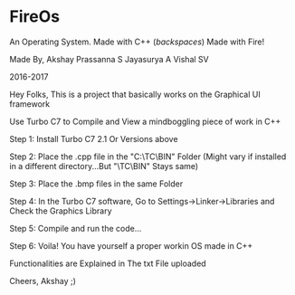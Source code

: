 # FireOs
An Operating System. Made with C++ (*backspaces*) Made with Fire!

Made By,
Akshay Prassanna S
Jayasurya A
Vishal SV

2016-2017

 Hey Folks,
 This is a project that basically works on the Graphical UI framework
 
 Use Turbo C7 to Compile and View a mindboggling piece of work in C++
 
 Step 1: Install Turbo C7 2.1 Or Versions above
 
 Step 2: Place the .cpp file in the "C:\TC\BIN\" Folder (Might vary if installed in a different directory...But "\TC\BIN\" Stays same)
 
 Step 3: Place the .bmp files in the same Folder
 
 Step 4: In the Turbo C7 software, Go to Settings->Linker->Libraries and Check the Graphics Library
 
 Step 5: Compile and run the code...
 
 Step 6: Voila! You have yourself a proper workin OS made in C++
 
 Functionalities are Explained in The txt File uploaded
 
 Cheers,
 Akshay ;)
